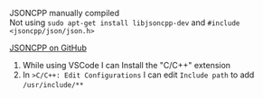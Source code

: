 JSONCPP manually compiled   
Not using `sudo apt-get install libjsoncpp-dev` and `#include <jsoncpp/json/json.h>`   


[JSONCPP on GitHub](https://github.com/open-source-parsers/jsoncpp?tab=readme-ov-file)

1. While using VSCode I can Install the "C/C++" extension
2. In `>C/C++: Edit Configurations` I can edit `Include path` to add `/usr/include/**`